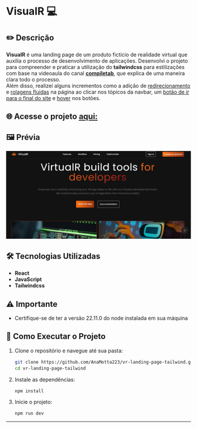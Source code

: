 # VisualR 💻 

## ✏️ Descrição  
<b>VisualR</b> é uma landing page de um produto fictício de realidade virtual que auxilia o processo de desenvolvimento de aplicações. Desenvolvi o projeto para compreender e praticar a utilização do <b>tailwindcss</b> para estilizações com base na videoaula do canal <b>[compiletab](https://www.youtube.com/@compiletab)</b>, que explica de uma maneira clara todo o processo.  
Além disso, realizei alguns incrementos como a adição de <u>redirecionamento</u> e <u>rolagens fluidas</u> na página ao clicar nos tópicos da navbar, um <u>botão de ir para o final do site</u> e <u>hover</u> nos botões.

## 🌐 Acesse o projeto <u>[aqui](https://vr-landing-page-tailwind.vercel.app/):</u> 
  
## 🖼️ Prévia  
![Captura de tela mostrando os dados climáticos de uma cidade](./src/assets/image.png) 

## 🛠️ Tecnologias Utilizadas  
- **React**  
- **JavaScript**  
- **Tailwindcss** 

## ⚠️ Importante

- Certifique-se de ter a versão 22.11.0 do node instalada em sua máquina

## 🚀 Como Executar o Projeto  

1. Clone o repositório e navegue até sua pasta:  
   ```bash  
   git clone https://github.com/AnaMotta223/vr-landing-page-tailwind.git 
   cd vr-landing-page-tailwind  
   ```  

2. Instale as dependências:  
   ```bash  
   npm install  
   ```  
4. Inicie o projeto:  
   ```bash  
   npm run dev 
   ```  
---